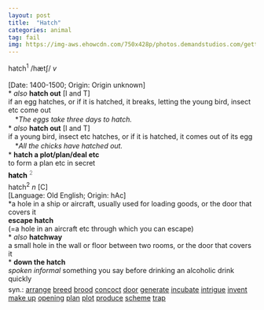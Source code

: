 ```yaml
---
layout: post
title:  "Hatch"
categories: animal
tag: fail
img: https://img-aws.ehowcdn.com/750x428p/photos.demandstudios.com/getty/article/181/137/515522763.jpg
---
```

<DIV style="MARGIN: 0px 0px 5px">hatch<SUP>1</SUP> /hætʃ/ <I>v</I> <BR><BR>[Date: 1400-1500; Origin: Origin unknown]<BR>* <I>also</I> <B>hatch out</B> [I and T]<BR>if an egg hatches, or if it is hatched, it breaks, letting the young bird, insect etc come out<BR>　*<I>The eggs take three days to hatch.</I><BR>* <I>also</I> <B>hatch out</B> [I and T]<BR>if a young bird, insect etc hatches, or if it is hatched, it comes out of its egg<BR>　*<I>All the chicks have hatched out.</I><BR>* <B>hatch a plot/plan/deal etc</B><BR>to form a plan etc in secret</DIV>
<DIV style="COLOR: #808080; MARGIN: 0px 0px 5px; LINE-HEIGHT: normal"><SPAN style="FONT-SIZE: 10.5pt; COLOR: #000000; LINE-HEIGHT: normal"><B>hatch</B></SPAN> <SUP style="FONT-SIZE: 83%; LINE-HEIGHT: normal">2</SUP> </DIV>
<DIV style="MARGIN: 0px 0px 5px">hatch<SUP>2</SUP> <I>n</I> [C] <BR>[Language: Old English; Origin: hAc]<BR>*a hole in a ship or aircraft, usually used for loading goods, or the door that covers it<BR><B>escape hatch</B><BR>(=a hole in an aircraft etc through which you can escape) <BR>* <I>also</I> <B>hatchway</B> <BR>a small hole in the wall or floor between two rooms, or the door that covers it<BR>* <B>down the hatch</B><BR><I>spoken informal</I> something you say before drinking an alcoholic drink quickly</DIV>
<DIV style="MARGIN: 0px 0px 5px">
<DIV style="MARGIN: 4px 0px">syn.: <A href="{{ site.baseurl }}/arrange"><U>arrange</U></A> <A href="{{ site.baseurl }}/breed"><U>breed</U></A> <A href="{{ site.baseurl }}/brood"><U>brood</U></A> <A href="{{ site.baseurl }}/concoct"><U>concoct</U></A> <A href="{{ site.baseurl }}/door"><U>door</U></A> <A href="{{ site.baseurl }}/generate"><U>generate</U></A> <A href="{{ site.baseurl }}/incubate"><U>incubate</U></A> <A href="{{ site.baseurl }}/intrigue"><U>intrigue</U></A> <A href="{{ site.baseurl }}/invent"><U>invent</U></A> <A href="{{ site.baseurl }}/make%20up"><U>make up</U></A> <A href="{{ site.baseurl }}/opening"><U>opening</U></A> <A href="{{ site.baseurl }}/plan"><U>plan</U></A> <A href="{{ site.baseurl }}/plot"><U>plot</U></A> <A href="{{ site.baseurl }}/produce"><U>produce</U></A> <A href="{{ site.baseurl }}/scheme"><U>scheme</U></A> <A href="{{ site.baseurl }}/trap"><U>trap</U></A></DIV></DIV>
